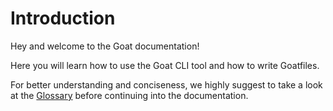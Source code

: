 # Introduction

Hey and welcome to the Goat documentation!

Here you will learn how to use the Goat CLI tool and how to write Goatfiles.

For better understanding and conciseness, we highly suggest to take a look at the [Glossary](./glossary.md) before continuing into the documentation.
